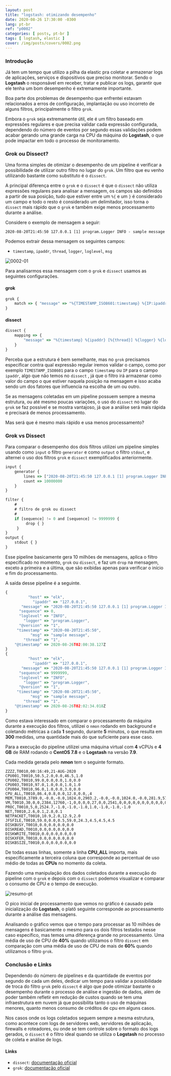 ```yaml
---
layout: post
title: "logstash: otimizando desempenho"
date: 2020-08-26 17:30:00 -0300
lang: pt-br
ref: "p0002"
categories: [ posts, pt-br ]
tags: [ logtash, elastic ]
cover: /img/posts/covers/0002.png
---
```

### Introdução

Já tem um tempo que utilizo a pilha da elastic pra coletar e armazenar logs de aplicações, serviços e dispositivos que preciso monitorar. Sendo o **Logstash** o responsável em receber, tratar e publicar os logs, garantir que ele tenha um bom desempenho é extremamente importante.

Boa parte dos problemas de desempenho que enfrentei estavam relacionados a erros de configuração, implantação ou uso incorreto de alguns filtros, principalmente o filtro `grok`.

Embora o `grok` seja extremamente útil, ele é um filtro baseado em expressões regulares e que precisa validar cada expressão configurada, dependendo do número de eventos por segundo essas validações podem acabar gerando uma grande carga na CPU da máquina do **Logstash**, o que pode impactar em todo o processo de monitoramento.

### Grok ou Dissect?

Uma forma simples de otimizar o desempenho de um pipeline  é verificar a possibilidade de utilizar outro filtro no lugar do `grok`. Um filtro que eu venho utilizando bastante como substituto é o `dissect`.

A principal diferença entre o `grok` e o `dissect` é que o `dissect` não utiliza expressões regulares para analisar a mensagem, os campos são definidos a partir de sua posição, tudo que estiver entre um `%{` e um `}` é considerado um campo e todo o resto é considerado um delimitador, isso torna o `dissect` mais rápido que o `grok` e também exige menos processamento durante a análise.

Considere o exemplo de mensagem a seguir:

```
2020-08-20T21:45:50 127.0.0.1 [1] program.Logger INFO - sample message
```

Podemos extrair dessa mensagem os seguintes campos:

- `timestamp`, `ipaddr`, `thread`, `logger`, `loglevel`, `msg`

![0002-01](/img/posts/0002-01.png)

Para analisarmos essa mensagem com o `grok` e `dissect` usamos as seguintes configurações.

#### grok

```javascript
grok {
    match => { "message" => "%{TIMESTAMP_ISO8601:timestamp} %{IP:ipaddr} \[%{INT:thread}\] %{DATA:logger} %{WORD:loglevel} - %{GREEDYDATA:msg}"}
}
```

#### dissect

```javascript
dissect {
    mapping => {
        "message" => "%{timestamp} %{ipaddr} [%{thread}] %{logger} %{loglevel} - %{msg}"
    }
}
```

Perceba que a estrutura é bem semelhante, mas no `grok` precisamos especificar contra qual expressão regular iremos validar o campo, como por exemplo `TIMESTAMP_ISO8601` para o campo `timestamp` ou `IP` para o campo `ipaddr`,  algo que não temos no `dissect` , já que o filtro irá armazenar como valor do campo o que estiver naquela posição na mensagem e isso acaba sendo um dos fatores que influencia na escolha de um ou outro.

Se as mensagens coletadas em um pipeline possuem sempre a mesma estrutura, ou até mesmo poucas variações, o uso do `dissect` no lugar do `grok` se faz possível e se mostra vantajoso, já que a análise será mais rápida e precisará de menos processamento.

Mas será que é mesmo mais rápido e usa menos processamento?

### Grok vs Dissect

Para comparar o desempenho dos dois filtros utilizei um pipeline simples usando como `input` o filtro `generator` e como `output` o filtro `stdout`, e alternei o uso dos filtros `grok` e `dissect` exemplificados anteriormente.

```javascript
input {
    generator {
        lines => ["2020-08-20T21:45:50 127.0.0.1 [1] program.Logger INFO - sample message"]
        count => 10000000
    }
}

filter {
    #
    # filtro de grok ou dissect
    #
    if [sequence] != 0 and [sequence] != 9999999 {
         drop { }
     }
}
output {
    stdout { }
}
```

Esse pipeline basicamente gera 10 milhões de mensagens, aplica o filtro especificado no momento, `grok` ou `dissect`, e faz um `drop` na mensagem, exceto a primeira e a última, que são exibidas apenas para verificar o início e fim do processamento.

A saída desse pipeline é a seguinte.

```javascript
{
          "host" => "elk",
            "ipaddr" => "127.0.0.1",
       "message" => "2020-08-20T21:45:50 127.0.0.1 [1] program.Logger INFO - sample message",
      "sequence" => 0,
      "loglevel" => "INFO",
        "logger" => "program.Logger",
      "@version" => "1",
     "timestamp" => "2020-08-20T21:45:50",
           "msg" => "sample message",
        "thread" => "1",
    "@timestamp" => 2020-08-26T02:00:38.127Z
}
{
          "host" => "elk",
            "ipaddr" => "127.0.0.1",
       "message" => "2020-08-20T21:45:50 127.0.0.1 [1] program.Logger INFO - sample message",
      "sequence" => 9999999,
      "loglevel" => "INFO",
        "logger" => "program.Logger",
      "@version" => "1",
     "timestamp" => "2020-08-20T21:45:50",
           "msg" => "sample message",
        "thread" => "1",
    "@timestamp" => 2020-08-26T02:02:34.018Z
}

```

Como estava interessado em comparar o processamento da máquina durante a execução dos filtros, utilizei o `nmon` rodando em background e coletando métricas a cada **1** segundo, durante **5** minutos, o que resulta em **300** medidas, uma quantidade mais do que suficiente para esse caso.

Para a execução do pipeline utilizei uma máquina virtual com **4** vCPUs e **4 GB** de RAM rodando o **CentOS 7.8** e o **Logstash** na versão **7.9**.

Cada medida gerada pelo **nmon** tem o seguinte formato.

```
ZZZZ,T0010,00:16:49,21-AUG-2020
CPU001,T0010,50.5,2.0,0.0,46.5,1.0
CPU002,T0010,99.0,0.0,0.0,1.0,0.0
CPU003,T0010,97.0,1.0,0.0,1.0,1.0
CPU004,T0010,96.0,1.0,0.0,3.0,0.0
CPU_ALL,T0010,86.4,0.8,0.0,12.8,0.0,,4
MEM,T0010,3789.0,-0.0,-0.0,1024.0,2903.2,-0.0,-0.0,1024.0,-0.0,281.9,577.3,-1.0,2.0,0.0,181.5
VM,T0010,30,0,0,2384,12760,-1,0,0,0,0,27,0,0,2541,0,0,0,0,0,0,0,0,0,0,0,0,0,0,0,0,0,0,0,0,0,0,0
PROC,T0010,5,0,2524.7,-1.0,-1.0,-1.0,1.0,-1.0,-1.0,-1.0
NET,T0010,2.6,0.1,2.8,0.1
NETPACKET,T0010,10.9,2.0,12.9,2.0
JFSFILE,T0010,59.0,0.0,0.5,59.0,24.3,4.5,4.5,4.5
DISKBUSY,T0010,0.0,0.0,0.0,0.0
DISKREAD,T0010,0.0,0.0,0.0,0.0
DISKWRITE,T0010,0.0,0.0,0.0,0.0
DISKXFER,T0010,0.0,0.0,0.0,0.0
DISKBSIZE,T0010,0.0,0.0,0.0,0.0
```

De todas essas linhas, somente a linha **CPU_ALL** importa, mais especificamente a terceira coluna que corresponde ao percentual de uso médio de todas as **CPUs** no momento da coleta.

Fazendo uma manipulação dos dados coletados durante a execução do pipeline com o `grok` e depois com o `dissect` podemos visualizar e comparar o consumo de CPU e o tempo de execução.

![resumo-pt](/img/posts/0002-02-pt.png)

O pico inicial de processamento que vemos no gráfico é causado pela inicialização do **Logstash**, o platô seguinte corresponde ao processamento durante a análise das mensagens.

Analisando o gráfico vemos que o tempo para processar as 10 milhões de mensagens é basicamente o mesmo para os dois filtros testados nesse caso específico, mas temos uma diferença grande no processamento. Uma média de uso de CPU de **40%** quando utilizamos o filtro `dissect` em comparação com uma média de uso de CPU de mais de **60%** quando utilizamos o filtro `grok`.

### Conclusão e Links

Dependendo do número de pipelines e da quantidade de eventos por segundo de cada um deles, dedicar um tempo para validar a possibilidade de troca do filtro `grok` pelo `dissect` é algo que pode otimizar bastante o desempenho durante o processo de análise e ingestão de dados, além de poder também refletir em redução de custos quando se tem uma infraestrutura em nuvem já que possibilita tanto o uso de máquinas menores, quanto menos consumo de créditos de cpu em alguns casos.

Nos casos onde os logs coletados seguem sempre a mesma estrutura, como acontece com logs de servidores web, servidores de aplicação, firewalls e roteadores, ou onde se tem controle sobre o formato dos logs gerados, o `dissect` é o filtro ideal quando se utiliza o **Logstash** no processo de coleta e análise de logs.

#### Links

- `dissect`: [documentação oficial][dissect]
- `grok`: [documentação oficial][grok]

[dissect]: https://www.elastic.co/guide/en/logstash/current/plugins-filters-dissect.html
[grok]: https://www.elastic.co/guide/en/logstash/current/plugins-filters-grok.html